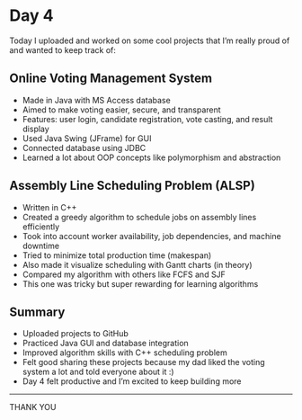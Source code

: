 # Day 4 

Today I uploaded and worked on some cool projects that I’m really proud of and wanted to keep track of:


## Online Voting Management System

- Made in Java with MS Access database
- Aimed to make voting easier, secure, and transparent
- Features: user login, candidate registration, vote casting, and result display
- Used Java Swing (JFrame) for GUI
- Connected database using JDBC
- Learned a lot about OOP concepts like polymorphism and abstraction

## Assembly Line Scheduling Problem (ALSP)

- Written in C++
- Created a greedy algorithm to schedule jobs on assembly lines efficiently
- Took into account worker availability, job dependencies, and machine downtime
- Tried to minimize total production time (makespan)
- Also made it visualize scheduling with Gantt charts (in theory)
- Compared my algorithm with others like FCFS and SJF
- This one was tricky but super rewarding for learning algorithms


## Summary

- Uploaded projects to GitHub
- Practiced Java GUI and database integration
- Improved algorithm skills with C++ scheduling problem
- Felt good sharing these projects because my dad liked the voting system a lot and told everyone about it :)
- Day 4 felt productive and I’m excited to keep building more

---
THANK YOU
